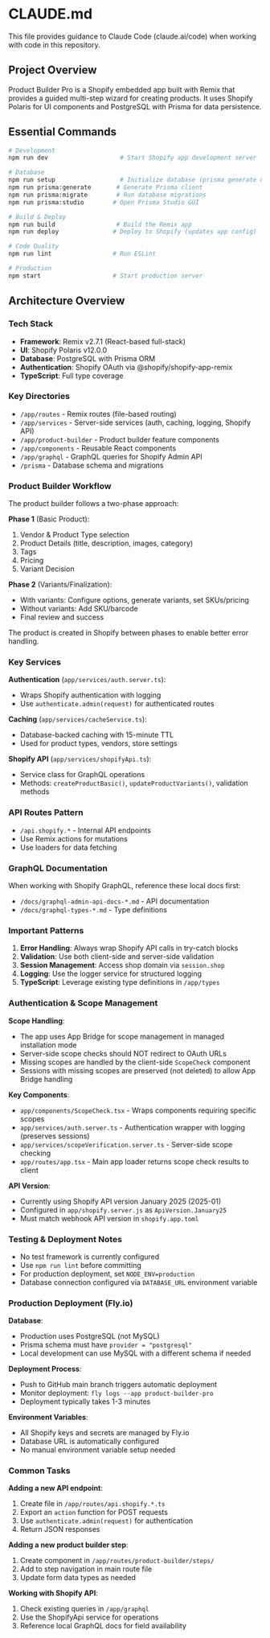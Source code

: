 # CLAUDE.md

This file provides guidance to Claude Code (claude.ai/code) when working with code in this repository.

## Project Overview

Product Builder Pro is a Shopify embedded app built with Remix that provides a guided multi-step wizard for creating products. It uses Shopify Polaris for UI components and PostgreSQL with Prisma for data persistence.

## Essential Commands

```bash
# Development
npm run dev                    # Start Shopify app development server

# Database
npm run setup                  # Initialize database (prisma generate && prisma db push)
npm run prisma:generate       # Generate Prisma client
npm run prisma:migrate        # Run database migrations
npm run prisma:studio        # Open Prisma Studio GUI

# Build & Deploy
npm run build                 # Build the Remix app
npm run deploy               # Deploy to Shopify (updates app config)

# Code Quality
npm run lint                 # Run ESLint

# Production
npm start                    # Start production server
```

## Architecture Overview

### Tech Stack
- **Framework**: Remix v2.7.1 (React-based full-stack)
- **UI**: Shopify Polaris v12.0.0
- **Database**: PostgreSQL with Prisma ORM
- **Authentication**: Shopify OAuth via @shopify/shopify-app-remix
- **TypeScript**: Full type coverage

### Key Directories
- `/app/routes` - Remix routes (file-based routing)
- `/app/services` - Server-side services (auth, caching, logging, Shopify API)
- `/app/product-builder` - Product builder feature components
- `/app/components` - Reusable React components
- `/app/graphql` - GraphQL queries for Shopify Admin API
- `/prisma` - Database schema and migrations

### Product Builder Workflow

The product builder follows a two-phase approach:

**Phase 1** (Basic Product):
1. Vendor & Product Type selection
2. Product Details (title, description, images, category)
3. Tags
4. Pricing
5. Variant Decision

**Phase 2** (Variants/Finalization):
- With variants: Configure options, generate variants, set SKUs/pricing
- Without variants: Add SKU/barcode
- Final review and success

The product is created in Shopify between phases to enable better error handling.

### Key Services

**Authentication** (`app/services/auth.server.ts`):
- Wraps Shopify authentication with logging
- Use `authenticate.admin(request)` for authenticated routes

**Caching** (`app/services/cacheService.ts`):
- Database-backed caching with 15-minute TTL
- Used for product types, vendors, store settings

**Shopify API** (`app/services/shopifyApi.ts`):
- Service class for GraphQL operations
- Methods: `createProductBasic()`, `updateProductVariants()`, validation methods

### API Routes Pattern
- `/api.shopify.*` - Internal API endpoints
- Use Remix actions for mutations
- Use loaders for data fetching

### GraphQL Documentation
When working with Shopify GraphQL, reference these local docs first:
- `/docs/graphql-admin-api-docs-*.md` - API documentation
- `/docs/graphql-types-*.md` - Type definitions

### Important Patterns

1. **Error Handling**: Always wrap Shopify API calls in try-catch blocks
2. **Validation**: Use both client-side and server-side validation
3. **Session Management**: Access shop domain via `session.shop`
4. **Logging**: Use the logger service for structured logging
5. **TypeScript**: Leverage existing type definitions in `/app/types`

### Authentication & Scope Management

**Scope Handling**:
- The app uses App Bridge for scope management in managed installation mode
- Server-side scope checks should NOT redirect to OAuth URLs
- Missing scopes are handled by the client-side `ScopeCheck` component
- Sessions with missing scopes are preserved (not deleted) to allow App Bridge handling

**Key Components**:
- `app/components/ScopeCheck.tsx` - Wraps components requiring specific scopes
- `app/services/auth.server.ts` - Authentication wrapper with logging (preserves sessions)
- `app/services/scopeVerification.server.ts` - Server-side scope checking
- `app/routes/app.tsx` - Main app loader returns scope check results to client

**API Version**:
- Currently using Shopify API version January 2025 (2025-01)
- Configured in `app/shopify.server.js` as `ApiVersion.January25`
- Must match webhook API version in `shopify.app.toml`

### Testing & Deployment Notes

- No test framework is currently configured
- Use `npm run lint` before committing
- For production deployment, set `NODE_ENV=production`
- Database connection configured via `DATABASE_URL` environment variable

### Production Deployment (Fly.io)

**Database**:
- Production uses PostgreSQL (not MySQL)
- Prisma schema must have `provider = "postgresql"`
- Local development can use MySQL with a different schema if needed

**Deployment Process**:
- Push to GitHub main branch triggers automatic deployment
- Monitor deployment: `fly logs --app product-builder-pro`
- Deployment typically takes 1-3 minutes

**Environment Variables**:
- All Shopify keys and secrets are managed by Fly.io
- Database URL is automatically configured
- No manual environment variable setup needed

### Common Tasks

**Adding a new API endpoint**:
1. Create file in `/app/routes/api.shopify.*.ts`
2. Export an `action` function for POST requests
3. Use `authenticate.admin(request)` for authentication
4. Return JSON responses

**Adding a new product builder step**:
1. Create component in `/app/routes/product-builder/steps/`
2. Add to step navigation in main route file
3. Update form data types as needed

**Working with Shopify API**:
1. Check existing queries in `/app/graphql`
2. Use the ShopifyApi service for operations
3. Reference local GraphQL docs for field availability